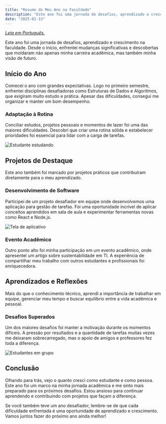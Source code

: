 ```yaml
---
title: "Resumo do Meu Ano na Faculdade"
description: "Este ano foi uma jornada de desafios, aprendizado e crescimento na faculdade. Neste artigo, compartilho um pouco sobre como foi essa experiência."
date: "2025-01-13"
---
```


_[Leia em Português.](#)_

Este ano foi uma jornada de desafios, aprendizado e crescimento na faculdade. Desde o início, enfrentei mudanças significativas e descobertas que moldaram não apenas minha carreira acadêmica, mas também minha visão de futuro.

<!-- more -->

## Início do Ano

Comecei o ano com grandes expectativas. Logo no primeiro semestre, enfrentei disciplinas desafiadoras como Estruturas de Dados e Algoritmos, que exigiram muito estudo e prática. Apesar das dificuldades, consegui me organizar e manter um bom desempenho.

### Adaptação à Rotina

Conciliar estudos, projetos pessoais e momentos de lazer foi uma das maiores dificuldades. Descobri que criar uma rotina sólida e estabelecer prioridades foi essencial para lidar com a carga de tarefas.

![Estudante estudando](/static/img/posts/estudante.jpg)

## Projetos de Destaque

Este ano também foi marcado por projetos práticos que contribuíram diretamente para o meu aprendizado.

### Desenvolvimento de Software

Participei de um projeto desafiador em equipe onde desenvolvemos uma aplicação para gestão de tarefas. Foi uma oportunidade incrível de aplicar conceitos aprendidos em sala de aula e experimentar ferramentas novas como React e Node.js.

![Tela de aplicativo](/static/img/posts/app.jpg)

### Evento Acadêmico

Outro ponto alto foi minha participação em um evento acadêmico, onde apresentei um artigo sobre sustentabilidade em TI. A experiência de compartilhar meu trabalho com outros estudantes e profissionais foi enriquecedora.

## Aprendizados e Reflexões

Mais do que o conhecimento técnico, aprendi a importância de trabalhar em equipe, gerenciar meu tempo e buscar equilíbrio entre a vida acadêmica e pessoal.

### Desafios Superados

Um dos maiores desafios foi manter a motivação durante os momentos difíceis. A pressão por resultados e a quantidade de tarefas muitas vezes me deixaram sobrecarregado, mas o apoio de amigos e professores fez toda a diferença.

![Estudantes em grupo](/static/img/posts/grupo.jpg)

## Conclusão

Olhando para trás, vejo o quanto cresci como estudante e como pessoa. Este ano foi um marco na minha jornada acadêmica e me sinto mais preparado para os próximos desafios. Estou ansioso para continuar aprendendo e contribuindo com projetos que façam a diferença.

Se você também teve um ano desafiador, lembre-se de que cada dificuldade enfrentada é uma oportunidade de aprendizado e crescimento. Vamos juntos fazer do próximo ano ainda melhor!
